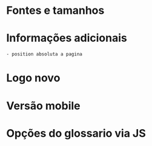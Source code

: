 # Fontes e tamanhos

# Informações adicionais
    - position absoluta a pagina

# Logo novo

# Versão mobile

# Opções do glossario via JS